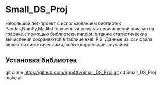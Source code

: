 # Small_DS_Proj
Небольшой пет-проект с использованием библиотек Pandas,NumPy,Matlib.Полученный результат вычислений показан на графике с помощью библиотеки matplotlib,также статистические вычисления сохраняются в таблице exel.
P.S. Данные из .csv файла являются синтетическими,любые корреляции случайны.

## Установка библиотек
git clone https://github.com/Spp4tfv/Small_DS_Proj.git
cd Small_DS_Proj
make all